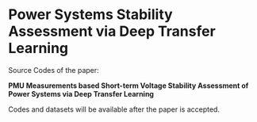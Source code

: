 # Power Systems Stability Assessment via Deep Transfer Learning
Source Codes of the paper: 

**PMU Measurements based Short-term Voltage Stability Assessment of Power Systems via Deep Transfer Learning**

Codes and datasets will be available after the paper is accepted.

